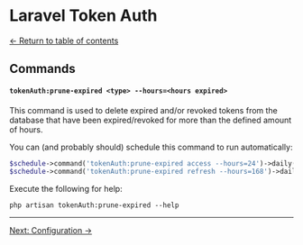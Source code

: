 # Laravel Token Auth

[&larr; Return to table of contents](./README.md)

## Commands

#### `tokenAuth:prune-expired <type> --hours=<hours expired>`

This command is used to delete expired and/or revoked tokens from the database that have been expired/revoked for more than the defined amount of hours.

You can (and probably should) schedule this command to run automatically:

```php
$schedule->command('tokenAuth:prune-expired access --hours=24')->daily();
$schedule->command('tokenAuth:prune-expired refresh --hours=168')->daily(); // 7 days
```

Execute the following for help:

```
php artisan tokenAuth:prune-expired --help
```

---

[Next: Configuration &rarr;](./configuration.md)
